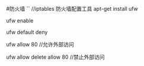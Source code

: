 #防火墙
``
//iptables 防火墙配置工具
apt-get install ufw

ufw enable

ufw default deny

ufw allow 80  //允许外部访问

ufw allow delete allow 80 //禁止外部访问
```

```
